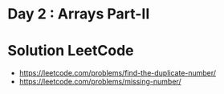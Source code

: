 # Day 2 : Arrays Part-II

# Solution LeetCode

- https://leetcode.com/problems/find-the-duplicate-number/
- https://leetcode.com/problems/missing-number/

